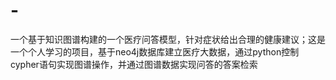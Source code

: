 # -
一个基于知识图谱构建的一个医疗问答模型，针对症状给出合理的健康建议；这是一个个人学习的项目，基于neo4j数据库建立医疗大数据，通过python控制cypher语句实现图谱操作，并通过图谱数据实现问答的答案检索

